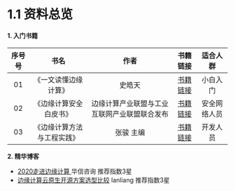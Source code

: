# 1.1 资料总览



#### 1. 入门书籍

| 序号号 | 书名 | 作者 | 书籍链接 | 适合人群 |
| :---: | :---: | :---: | :---: | :---: |
| 01 | 《一文读懂边缘计算》 | 史皓天 | [书籍链接](https://item.jd.com/70797681276.html) | 小白入门 |
| 02 | 《边缘计算安全白皮书》 | 边缘计算产业联盟与工业互联网产业联盟联合发布 | [书籍链接](http://eversec.com.cn/wp-content/uploads/2019/11/%E8%BE%B9%E7%BC%98%E8%AE%A1%E7%AE%97%E5%AE%89%E5%85%A8%E7%99%BD%E7%9A%AE%E4%B9%A6.pdf) | 安全网络人员 |
| 03 | 《边缘计算方法与工程实践》 | 张骏 主编 | [书籍链接](https://item.jd.com/12646088.html) | 开发人员 |

**2. 精华博客**

* [2020走进边缘计算 ](https://mp.weixin.qq.com/s/zEH72ctVlVCIyoX1DCjp9Q)华信咨询 推荐指数3星
* [边缘计算云原生开源方案选型比较](https://mp.weixin.qq.com/s/x6u95k16GWTXnPZ6J9yeoA)  lanliang  推荐指数3星



